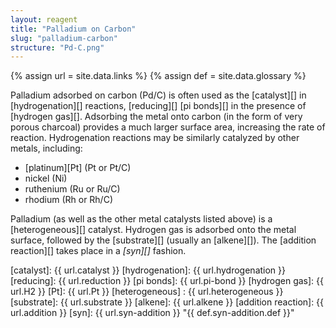 ```yaml
---
layout: reagent
title: "Palladium on Carbon"
slug: "palladium-carbon"
structure: "Pd-C.png"
---
```

{% assign url = site.data.links %}
{% assign def = site.data.glossary %}

Palladium adsorbed on carbon (Pd/C) is often used as the [catalyst][] in [hydrogenation][] reactions, [reducing][] [pi bonds][] in the presence of [hydrogen gas][]. Adsorbing the metal onto carbon (in the form of very porous charcoal) provides a much larger surface area, increasing the rate of reaction. Hydrogenation reactions may be similarly catalyzed by other metals, including:
 
 - [platinum][Pt] (Pt or Pt/C)
 - nickel (Ni) 
 - ruthenium (Ru or Ru/C)
 - rhodium (Rh or Rh/C)

Palladium (as well as the other metal catalysts listed above) is a [heterogeneous][] catalyst. Hydrogen gas is adsorbed onto the metal surface, followed by the [substrate][] (usually an [alkene][]). The [addition reaction][] takes place in a <i>[syn][]</i> fashion.


[catalyst]: {{ url.catalyst }}
[hydrogenation]: {{ url.hydrogenation }}
[reducing]: {{ url.reduction }}
[pi bonds]: {{ url.pi-bond }}
[hydrogen gas]: {{ url.H2 }}
[Pt]: {{ url.Pt }}
[heterogeneous] : {{ url.heterogeneous }}
[substrate]: {{ url.substrate }}
[alkene]: {{ url.alkene }}
[addition reaction]: {{ url.addition }}
[syn]: {{ url.syn-addition }}   "{{ def.syn-addition.def }}"